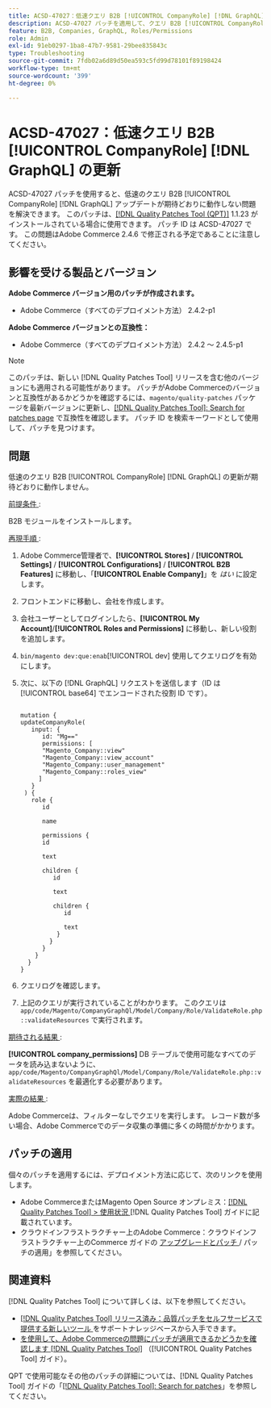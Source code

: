 ```yaml
---
title: ACSD-47027：低速クエリ B2B [!UICONTROL CompanyRole] [!DNL GraphQL] update
description: ACSD-47027 パッチを適用して、クエリ B2B [!UICONTROL CompanyRole] [!DNL GraphQL] update が遅いAdobe Commerceの問題を修正してください。
feature: B2B, Companies, GraphQL, Roles/Permissions
role: Admin
exl-id: 91eb0297-1ba8-47b7-9581-29bee835843c
type: Troubleshooting
source-git-commit: 7fdb02a6d89d50ea593c5fd99d78101f89198424
workflow-type: tm+mt
source-wordcount: '399'
ht-degree: 0%

---
```


# ACSD-47027：低速クエリ B2B [!UICONTROL CompanyRole] [!DNL GraphQL] の更新

ACSD-47027 パッチを使用すると、低速のクエリ B2B [!UICONTROL CompanyRole] [!DNL GraphQL] アップデートが期待どおりに動作しない問題を解決できます。 このパッチは、[[!DNL Quality Patches Tool (QPT)]](https://experienceleague.adobe.com/en/docs/commerce-operations/tools/quality-patches-tool/quality-patches-tool-to-self-serve-quality-patches) 1.1.23 がインストールされている場合に使用できます。 パッチ ID は ACSD-47027 です。 この問題はAdobe Commerce 2.4.6 で修正される予定であることに注意してください。

## 影響を受ける製品とバージョン

**Adobe Commerce バージョン用のパッチが作成されます。**
* Adobe Commerce（すべてのデプロイメント方法） 2.4.2-p1

**Adobe Commerce バージョンとの互換性：**
* Adobe Commerce（すべてのデプロイメント方法） 2.4.2 ～ 2.4.5-p1

>[!NOTE]
>
>このパッチは、新しい [!DNL Quality Patches Tool] リリースを含む他のバージョンにも適用される可能性があります。 パッチがAdobe Commerceのバージョンと互換性があるかどうかを確認するには、`magento/quality-patches` パッケージを最新バージョンに更新し、[[!DNL Quality Patches Tool]: Search for patches page](https://experienceleague.adobe.com/tools/commerce-quality-patches/index.html) で互換性を確認します。 パッチ ID を検索キーワードとして使用して、パッチを見つけます。

## 問題

低速のクエリ B2B [!UICONTROL CompanyRole] [!DNL GraphQL] の更新が期待どおりに動作しません。

<u> 前提条件 </u>:

B2B モジュールをインストールします。

<u> 再現手順 </u>:

1. Adobe Commerce管理者で、**[!UICONTROL Stores]** / **[!UICONTROL Settings]** / **[!UICONTROL Configurations]** / **[!UICONTROL B2B Features]** に移動し、「**[!UICONTROL Enable Company]**」を _はい_ に設定します。
1. フロントエンドに移動し、会社を作成します。
1. 会社ユーザーとしてログインしたら、**[!UICONTROL My Account]**/**[!UICONTROL Roles and Permissions]** に移動し、新しい役割を追加します。
1. `bin/magento dev:que:enab`[!UICONTROL dev] 使用してクエリログを有効にします。
1. 次に、以下の [!DNL GraphQL] リクエストを送信します（ID は [!UICONTROL base64] でエンコードされた役割 ID です）。

   <pre><code>
   mutation &lbrace;
   updateCompanyRole(
      input: &lbrace;
         id: "Mg=="
         permissions: &lbrack;
         "Magento_Company::view"
         "Magento_Company::view_account"
         "Magento_Company::user_management"
         "Magento_Company::roles_view"
        &rbrack;
      &rbrace;
    ) &lbrace;
      role &lbrace;
         id

         name

         permissions &lbrace;
         id

         text

         children &lbrace;
            id

            text

            children &lbrace;
               id

               text
             &rbrace;
           &rbrace;
         &rbrace;
       &rbrace;
     &rbrace;
   &rbrace;
   </code></pre>

1. クエリログを確認します。
1. 上記のクエリが実行されていることがわかります。 このクエリは `app/code/Magento/CompanyGraphQl/Model/Company/Role/ValidateRole.php::validateResources` で実行されます。

<u> 期待される結果 </u>:

**[!UICONTROL company_permissions]** DB テーブルで使用可能なすべてのデータを読み込まないように、`app/code/Magento/CompanyGraphQl/Model/Company/Role/ValidateRole.php::validateResources` を最適化する必要があります。

<u> 実際の結果 </u>:

Adobe Commerceは、フィルターなしでクエリを実行します。 レコード数が多い場合、Adobe Commerceでのデータ収集の準備に多くの時間がかかります。

## パッチの適用

個々のパッチを適用するには、デプロイメント方法に応じて、次のリンクを使用します。

* Adobe CommerceまたはMagento Open Source オンプレミス：[[!DNL Quality Patches Tool] > 使用状況 ](/help/tools/quality-patches-tool/usage.md) [!DNL Quality Patches Tool] ガイドに記載されています。
* クラウドインフラストラクチャー上のAdobe Commerce：クラウドインフラストラクチャー上のCommerce ガイドの [ アップグレードとパッチ ](https://experienceleague.adobe.com/docs/commerce-cloud-service/user-guide/develop/upgrade/apply-patches.html)/ パッチの適用」を参照してください。 

## 関連資料

[!DNL Quality Patches Tool] について詳しくは、以下を参照してください。

* [[!DNL Quality Patches Tool]  リリース済み：品質パッチをセルフサービスで提供する新しいツール ](https://experienceleague.adobe.com/en/docs/commerce-operations/tools/quality-patches-tool/quality-patches-tool-to-self-serve-quality-patches) をサポートナレッジベースから入手できます。
* [ を使用して、Adobe Commerceの問題にパッチが適用できるかどうかを確認します  [!DNL Quality Patches Tool]](/help/tools/quality-patches-tool/patches-available-in-qpt/check-patch-for-magento-issue-with-magento-quality-patches.md) （[!UICONTROL Quality Patches Tool] ガイド）。


QPT で使用可能なその他のパッチの詳細については、[!DNL Quality Patches Tool] ガイドの「[[!DNL Quality Patches Tool]: Search for patches](https://experienceleague.adobe.com/tools/commerce-quality-patches/index.html)」を参照してください。
